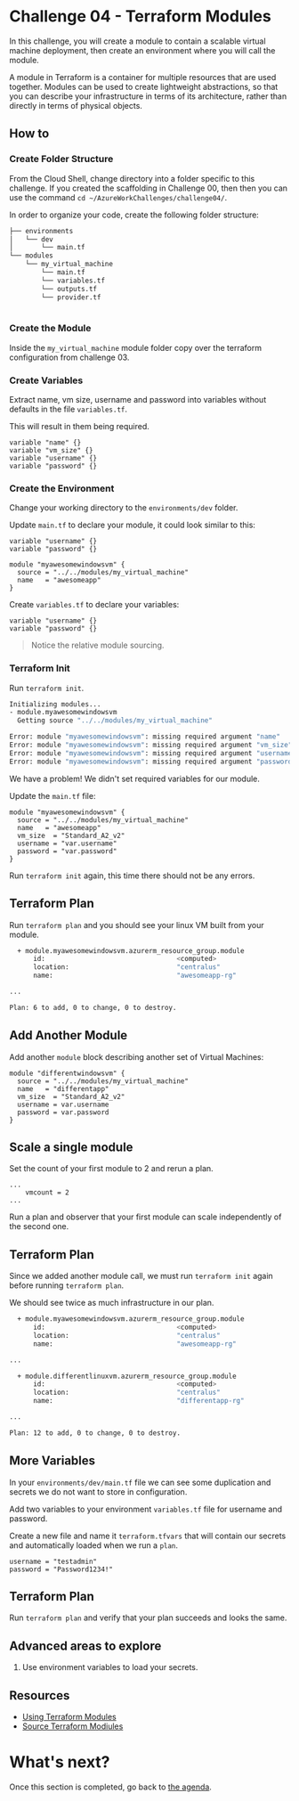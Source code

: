 # Challenge 04 - Terraform Modules

In this challenge, you will create a module to contain a scalable virtual machine deployment, then create an environment where you will call the module.

A module in Terraform is a container for multiple resources that are used together. Modules can be used to create lightweight abstractions, so that you can describe your infrastructure in terms of its architecture, rather than directly in terms of physical objects.

## How to

### Create Folder Structure

From the Cloud Shell, change directory into a folder specific to this challenge. If you created the scaffolding in Challenge 00, then then you can use the command `cd ~/AzureWorkChallenges/challenge04/`.

In order to organize your code, create the following folder structure:

```sh
├── environments
│   └── dev
│       └── main.tf
└── modules
    └── my_virtual_machine
        └── main.tf
        └── variables.tf
        └── outputs.tf
        └── provider.tf
        
```

### Create the Module

Inside the `my_virtual_machine` module folder copy over the terraform configuration from challenge 03.

### Create Variables

Extract name, vm size, username and password into variables without defaults in the file `variables.tf`.

This will result in them being required.

```hcl
variable "name" {}
variable "vm_size" {}
variable "username" {}
variable "password" {}
```

### Create the Environment

Change your working directory to the `environments/dev` folder.

Update `main.tf` to declare your module, it could look similar to this:

```hcl
variable "username" {}
variable "password" {}

module "myawesomewindowsvm" {
  source = "../../modules/my_virtual_machine"
  name   = "awesomeapp"
}
```

Create `variables.tf` to declare your variables:

```hcl
variable "username" {}
variable "password" {}
```


> Notice the relative module sourcing.

### Terraform Init

Run `terraform init`.

```sh
Initializing modules...
- module.myawesomewindowsvm
  Getting source "../../modules/my_virtual_machine"

Error: module "myawesomewindowsvm": missing required argument "name"
Error: module "myawesomewindowsvm": missing required argument "vm_size"
Error: module "myawesomewindowsvm": missing required argument "username"
Error: module "myawesomewindowsvm": missing required argument "password"
```

We have a problem! We didn't set required variables for our module.

Update the `main.tf` file:

```hcl
module "myawesomewindowsvm" {
  source = "../../modules/my_virtual_machine"
  name   = "awesomeapp"
  vm_size  = "Standard_A2_v2"
  username = "var.username"
  password = "var.password"
}
```

Run `terraform init` again, this time there should not be any errors.

## Terraform Plan

Run `terraform plan` and you should see your linux VM built from your module.

```sh
  + module.myawesomewindowsvm.azurerm_resource_group.module
      id:                                 <computed>
      location:                           "centralus"
      name:                               "awesomeapp-rg"

...

Plan: 6 to add, 0 to change, 0 to destroy.
```

## Add Another Module

Add another `module` block describing another set of Virtual Machines:

```hcl
module "differentwindowsvm" {
  source = "../../modules/my_virtual_machine"
  name   = "differentapp"
  vm_size  = "Standard_A2_v2"
  username = var.username
  password = var.password
}
```

## Scale a single module

Set the count of your first module to 2 and rerun a plan.

```hcl
...
    vmcount = 2
...
```

Run a plan and observer that your first module can scale independently of the second one.

## Terraform Plan

Since we added another module call, we must run `terraform init` again before running `terraform plan`.

We should see twice as much infrastructure in our plan.

```sh
  + module.myawesomewindowsvm.azurerm_resource_group.module
      id:                                 <computed>
      location:                           "centralus"
      name:                               "awesomeapp-rg"

...

  + module.differentlinuxvm.azurerm_resource_group.module
      id:                                 <computed>
      location:                           "centralus"
      name:                               "differentapp-rg"

...

Plan: 12 to add, 0 to change, 0 to destroy.

```

## More Variables

In your `environments/dev/main.tf` file we can see some duplication and secrets we do not want to store in configuration.

Add two variables to your environment `variables.tf` file for username and password.

Create a new file and name it `terraform.tfvars` that will contain our secrets and automatically loaded when we run a `plan`.

```hcl
username = "testadmin"
password = "Password1234!"
```

## Terraform Plan

Run `terraform plan` and verify that your plan succeeds and looks the same.

## Advanced areas to explore

1. Use environment variables to load your secrets.


## Resources

- [Using Terraform Modules](https://www.terraform.io/docs/modules/usage.html)
- [Source Terraform Modiules](https://www.terraform.io/docs/modules/sources.html)

What's next?
==============

Once this section is completed, go back to [the agenda](../../README.md).
